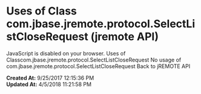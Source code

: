 # Uses of Class com.jbase.jremote.protocol.SelectListCloseRequest (jremote API)

JavaScript is disabled on your browser. Uses of Classcom.jbase.jremote.protocol.SelectListCloseRequest No usage of com.jbase.jremote.protocol.SelectListCloseRequest Back to jREMOTE API  

**Created At:** 9/25/2017 12:15:36 PM  
**Updated At:** 4/5/2018 11:21:58 PM  

